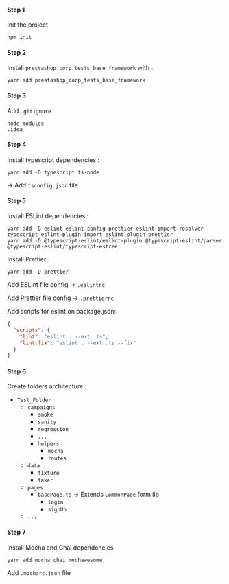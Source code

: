 #### Step 1
Init the project

```shell
npm init
```

#### Step 2
Install `prestashop_corp_tests_base_framework` with :

```shell
yarn add prestashop_corp_tests_base_framework
```

#### Step 3
Add `.gitignore`

```
node-modules
.idea
```

#### Step 4
Install typescript dependencies : 
```shell
yarn add -D typescript ts-node
```

-> Add `tsconfig.json` file

#### Step 5
Install ESLint dependencies : 
```shell
yarn add -D eslint eslint-config-prettier eslint-import-resolver-typescript eslint-plugin-import eslint-plugin-prettier
yarn add -D @typescript-eslint/eslint-plugin @typescript-eslint/parser @typescript-eslint/typescript-estree
```

Install Prettier :
```shell
yarn add -D prettier
```

Add ESLint file config -> `.eslintrc` 

Add Prettier file config -> `.prettierrc`

Add scripts for eslint on package.json:
```json
{
  "scripts": {
    "lint": "eslint . --ext .ts",
    "lint:fix": "eslint . --ext .ts --fix"
  }
}
```

#### Step 6
Create folders architecture : 

- `Test_Folder`
  - `campaigns`
    - `smoke`
    - `sanity`
    - `regression`
    - `...`
    - `helpers`
      - `mocha`
      - `routes`
  - `data`
    - `fixture`
    - `faker`
  - `pages`
    - `basePage.ts` -> Extends `CommonPage` form lib
      - `login`
      - `signUp`
  - `...`

#### Step 7
Install Mocha and Chai dependencies
```shell
yarn add mocha chai mochawesome
```

Add `.mocharc.json` file
